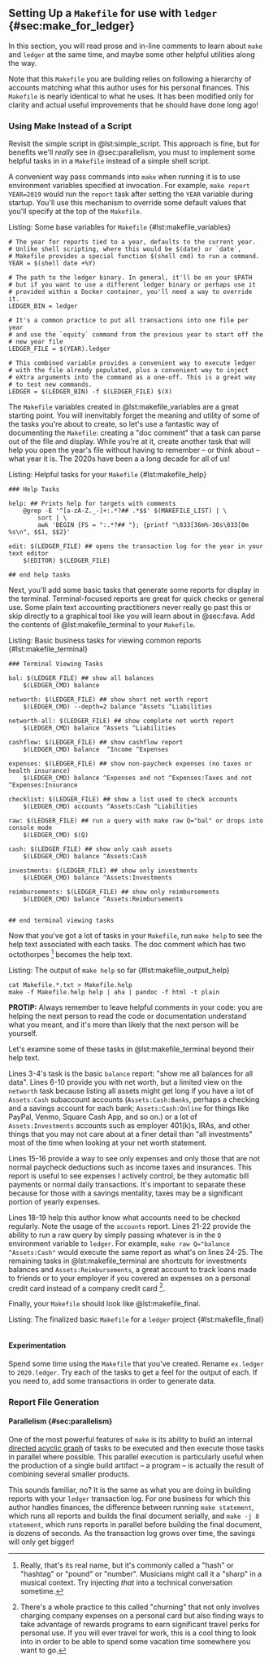 ## Setting Up a `Makefile` for use with `ledger` {#sec:make_for_ledger}

In this section, you will read prose and in-line comments to learn about `make`
and `ledger` at the same time, and maybe some other helpful utilities along the
way.

Note that this `Makefile` you are building relies on following a hierarchy of
accounts matching what this author uses for his personal finances. This
`Makefile` is nearly identical to what he uses. It has been modified only
for clarity and actual useful improvements that he should have done long ago!

### Using Make Instead of a Script

Revisit the simple script in @lst:simple_script.
This approach is fine, but for benefits we'll _really_ see in @sec:parallelism,
you must to implement some helpful tasks in in a `Makefile` instead of a
simple shell script.

A convenient way pass commands into `make` when running it is to use
environment variables specified at invocation.
For example,
`make report YEAR=2019` would run the `report` task after setting the `YEAR`
variable during startup. You'll use this mechanism to override some default
values that you'll specify at the top of the `Makefile`.

Listing: Some base variables for `Makefile` {#lst:makefile_variables}

```{.makefile pipe="tee Makefile.01.vars.txt" .numberLines}
# The year for reports tied to a year, defaults to the current year.
# Unlike shell scripting, where this would be $(date) or `date`,
# Makefile provides a special function $(shell cmd) to run a command.
YEAR = $(shell date +%Y)

# The path to the ledger binary. In general, it'll be on your $PATH
# but if you want to use a different ledger binary or perhaps use it
# provided within a Docker container, you'll need a way to override it.
LEDGER_BIN = ledger

# It's a common practice to put all transactions into one file per year
# and use the `equity` command from the previous year to start off the
# new year file
LEDGER_FILE = $(YEAR).ledger

# This combined variable provides a convenient way to execute ledger
# with the file already populated, plus a convenient way to inject
# eXtra arguments into the command as a one-off. This is a great way
# to test new commands.
LEDGER = $(LEDGER_BIN) -f $(LEDGER_FILE) $(X)

```

The `Makefile` variables created in @lst:makefile_variables are a great
starting point.
You will inenvitably forget the meaning and utility of some of the tasks
you're about to create, so let's use a fantastic way of documenting the
`Makefile`: creating a "doc comment" that a task can parse out of the
file and display. While you're at it, create another task that will help you
open the year's file without having to remember – or think about – what year it is.
The 2020s have been a a long decade for all of us!

Listing: Helpful tasks for your `Makefile` {#lst:makefile_help}

```{.makefile pipe="tee Makefile.02.help.txt" .numberLines}
### Help Tasks

help: ## Prints help for targets with comments
	@grep -E '^[a-zA-Z._-]+:.*?## .*$$' $(MAKEFILE_LIST) | \
		sort | \
		awk 'BEGIN {FS = ":.*?## "}; {printf "\033[36m%-30s\033[0m %s\n", $$1, $$2}'

edit: $(LEDGER_FILE) ## opens the transaction log for the year in your text editor
	$(EDITOR) $(LEDGER_FILE)

## end help tasks
```

Next, you'll add some basic tasks that generate some reports for display in the
terminal.
Terminal-focused reports are great for quick checks or general use.
Some plain text accounting practitioners never really go past this or skip
directly to a graphical tool like you will learn about in @sec:fava.
Add the contents of @lst:makefile_terminal to your `Makefile`.

Listing: Basic business tasks for viewing common reports {#lst:makefile_terminal}

```{.makefile pipe="tee Makefile.03.terminal.txt" .numberLines}
### Terminal Viewing Tasks

bal: $(LEDGER_FILE) ## show all balances
	$(LEDGER_CMD) balance

networth: $(LEDGER_FILE) ## show short net worth report
	$(LEDGER_CMD) --depth=2 balance ^Assets ^Liabilities

networth-all: $(LEDGER_FILE) ## show complete net worth report
	$(LEDGER_CMD) balance ^Assets ^Liabilities

cashflow: $(LEDGER_FILE) ## show cashflow report
	$(LEDGER_CMD) balance  ^Income ^Expenses

expenses: $(LEDGER_FILE) ## show non-paycheck expenses (no taxes or health insurance)
	$(LEDGER_CMD) balance ^Expenses and not ^Expenses:Taxes and not ^Expenses:Insurance

checklist: $(LEDGER_FILE) ## show a list used to check accounts
	$(LEDGER_CMD) accounts ^Assets:Cash ^Liabilities

raw: $(LEDGER_FILE) ## run a query with make raw Q="bal" or drops into console mode
	$(LEDGER_CMD) $(Q)

cash: $(LEDGER_FILE) ## show only cash assets
	$(LEDGER_CMD) balance ^Assets:Cash

investments: $(LEDGER_FILE) ## show only investments
	$(LEDGER_CMD) balance ^Assets:Investments

reimbursements: $(LEDGER_FILE) ## show only reimbursements
	$(LEDGER_CMD) balance ^Assets:Reimbursements


## end terminal viewing tasks
```

Now that you've got a lot of tasks in your `Makefile`, run `make help` to see
the help text associated with each tasks.
The doc comment which has two octothorpes [^octothorpe] becomes the help text.

Listing: The output of `make help` so far {#lst:makefile_output_help}

```{pipe="bash" .numberLines}
cat Makefile.*.txt > Makefile.help
make -f Makefile.help help | aha | pandoc -f html -t plain
```

**PROTIP:** Always remember to leave helpful comments in your code: you are helping the
next person to read the code or documentation understand what you meant, and
it's more than likely that the next person will be yourself.

[^octothorpe]: Really, that's its real name, but it's commonly called a
  "hash" or "hashtag" or "pound" or "number". Musicians might call it a "sharp"
  in a musical context. Try injecting _that_ into a technical conversation
  sometime.

Let's examine some of these tasks in @lst:makefile_terminal beyond their help text.

Lines 3-4's task is the basic `balance` report: "show me all balances for all data".
Lines 6-10 provide you with net worth, but a limited view on the `networth` task
because listing all assets might get long if you have a lot of `Assets:Cash`
subaccount accounts (`Assets:Cash:Banks`, perhaps a checking and a savings
account for each bank; `Assets:Cash:Online` for things like PayPal, Venmo,
Square Cash App, and so on.) or a lot of `Assets:Investments` accounts such as
employer 401(k)s, IRAs, and other things that you may not care about at a finer
detail than "all investments" most of the time when looking at your net worth
statement.

Lines 15-16 provide a way to see only expenses and only those that are not
normal paycheck deductions such as income taxes and insurances.
This report is useful to see expenses I actively control, be they automatic
bill payments or normal daily transactions.
It's important to separate these because for those with a savings mentality,
taxes may be a significant portion of yearly expenses.

Lines 18-19 help this author know what accounts need to be checked regularly.
Note the usage of the `accounts` report.
Lines 21-22 provide the ability to run a raw query by simply passing whatever
is in the `Q` environment variable to `ledger`.
For example, `make raw Q="balance ^Assets:Cash"` would execute the same report
as what's on lines 24-25.
The remaining tasks in @lst:makefile_terminal are shortcuts for investments
balances and `Assets:Reimbursements`, a great account to track loans made to
friends or to your employer if you covered an expenses on a personal credit
card instead of a company credit card [^churning].

[^churning]: There's a whole practice to this called "churning" that not only
  involves charging company expenses on a personal card but also finding ways
  to take advantage of rewards programs to earn significant travel perks for
  personal use. If you will ever travel for work, this is a cool thing to look
  into in order to be able to spend some vacation time somewhere you want to
  go.

Finally, your `Makefile` should look like @lst:makefile_final.

Listing: The finalized basic `Makefile` for a `ledger` project {#lst:makefile_final}

```{.makefile pipe="cat Makefile.*.txt | tee Makefile.basic" .numberLines}
```

#### Experimentation

Spend some time using the `Makefile` that you've created.
Rename `ex.ledger` to `2020.ledger`.
Try each of the tasks to get a feel for the output of each.
If you need to, add some transactions in order to generate data.

### Report File Generation

#### Parallelism {#sec:parallelism}

One of the most powerful features of `make` is its ability to build an internal
[directed acyclic graph](https://en.wikipedia.org/wiki/Directed_acyclic_graph)
of tasks to be executed and then execute those tasks in parallel where
possible.
This parallel execution is particularly useful when the production of a single
build artifact – a program – is actually the result of combining several
smaller products.

This sounds familiar, no? It is the same as what you are doing in building
reports with your `ledger` transaction log.
For one business for which this author handles finances, the difference between
running `make statement`, which runs all reports and builds the final document
serially, and `make -j 8 statement`, which runs reports in parallel before
building the final document, is dozens of seconds.
As the transaction log grows over time, the savings will only get bigger!


